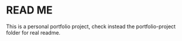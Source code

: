 # READ ME

This is a personal portfolio project, check instead the portfolio-project folder for real readme.